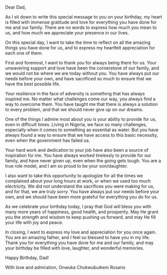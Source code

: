 Dear Dad,

As I sit down to write this special message to you on your birthday, my heart is filled with immense gratitude and love for everything you have done for me and our family. There are no words to express how much you mean to us, and how much we appreciate your presence in our lives.

On this special day, I want to take the time to reflect on all the amazing things you have done for us, and to express my heartfelt appreciation for each one of them.

First and foremost, I want to thank you for always being there for us. Your unwavering support and love have been the cornerstone of our family, and we would not be where we are today without you. You have always put our needs before your own, and have sacrificed so much to ensure that we have the best possible life.

Your resilience in the face of adversity is something that has always inspired me. No matter what challenges come our way, you always find a way to overcome them. You have taught me that there is always a solution to every problem, and that we should never give up on our dreams.

One of the things I admire most about you is your ability to provide for us, even in difficult times. Living in Nigeria, we face so many challenges, especially when it comes to something as essential as water. But you have always found a way to ensure that we have access to this basic necessity, even when the government has failed us.

Your hard work and dedication to your job have also been a source of inspiration for me. You have always worked tirelessly to provide for our family, and have never given up, even when the going gets tough. You are a true role model, and I am so proud to be your son/daughter.

I also want to take this opportunity to apologize for all the times we complained about your long hours at work, or when we used too much electricity. We did not understand the sacrifices you were making for us, and for that, we are truly sorry. You have always put our needs before your own, and we should have been more grateful for everything you do for us.

As we celebrate your birthday today, I pray that God will bless you with many more years of happiness, good health, and prosperity. May He grant you the strength and wisdom to keep pushing us forward, and may He fill your life with joy and peace.

In closing, I want to express my love and appreciation for you once again. You are an amazing father, and I feel so blessed to have you in my life. Thank you for everything you have done for me and our family, and may your birthday be filled with love, laughter, and wonderful memories.

Happy Birthday, Dad!

With love and admiration,
Onwuka Chukwubuikem Rosario